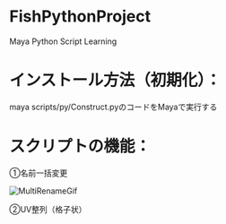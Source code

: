 # FishPythonProject
Maya Python Script Learning

# インストール方法（初期化）：

maya scripts/py/Construct.pyのコードをMayaで実行する



# スクリプトの機能：

①名前一括変更

![MultiRenameGif](https://raw.githubusercontent.com/Julian-Fish/FishPythonProject/master/gif/multiRename/multiRename.gif)

②UV整列（格子状）

